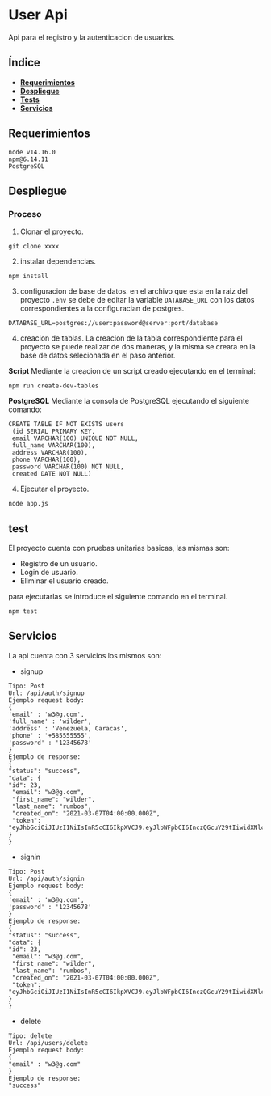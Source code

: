 # User Api

Api para el registro y la autenticacion de usuarios.

## Índice
*  **[Requerimientos](#-requerimientos)**
*  **[Despliegue](#-despliegue-local)**
*  **[Tests](#-generación-de-apks-e-ipas)**
*  **[Servicios](#%EF%B8%8F-generación-de-servicios)**

## Requerimientos

```
node v14.16.0
npm@6.14.11
PostgreSQL
```

## Despliegue
### Proceso
1. Clonar el proyecto.
```
git clone xxxx
```
2. instalar dependencias.
```
npm install
```
3. configuracion de base de datos.
   en el archivo que esta en la raiz del proyecto `.env` se debe de editar la variable `DATABASE_URL` con los datos
   correspondientes a la configuracian de postgres.
```
DATABASE_URL=postgres://user:password@server:port/database               
```
4. creacion de tablas.
   La creacion de la tabla correspondiente para el proyecto se puede realizar de dos maneras, y la misma se creara en la
   base de datos selecionada en el paso anterior.

**Script**
Mediante la creacion de un script creado ejecutando en el terminal:
```
npm run create-dev-tables               
```

**PostgreSQL**
Mediante la consola de PostgreSQL ejecutando el siguiente comando:
```
CREATE TABLE IF NOT EXISTS users
 (id SERIAL PRIMARY KEY,
 email VARCHAR(100) UNIQUE NOT NULL,
 full_name VARCHAR(100),
 address VARCHAR(100),
 phone VARCHAR(100),
 password VARCHAR(100) NOT NULL,
 created DATE NOT NULL)              
```

4. Ejecutar el proyecto.
```
node app.js
```

## test
El proyecto cuenta con pruebas unitarias basicas, las mismas son:
* Registro de un usuario.
* Login de usuario.
* Eliminar el usuario creado.

para ejecutarlas se introduce el siguiente comando en el terminal.
```
npm test
```

## Servicios
La api cuenta con 3 servicios los mismos son:
* signup
```
Tipo: Post
Url: /api/auth/signup
Ejemplo request body:
{
'email' : 'w3@g.com',
'full_name' : 'wilder',
'address' : 'Venezuela, Caracas',
'phone' : '+585555555',
'password' : '12345678'
}
Ejemplo de response:
{
"status": "success",
"data": {
"id": 23,
 "email": "w3@g.com",
 "first_name": "wilder",
 "last_name": "rumbos",
 "created_on": "2021-03-07T04:00:00.000Z",
 "token": "eyJhbGciOiJIUzI1NiIsInR5cCI6IkpXVCJ9.eyJlbWFpbCI6InczQGcuY29tIiwidXNlcl9pZCI6MjMsImZpcnN0X25hbWUiOiJ3aWxkZXIiLCJsYXN0X25hbWUiOiJydW1ib3MiLCJpYXQiOjE2MTUxNDkzNDEsImV4cCI6MTYxNTQwODU0MX0._lDYjN8uEVtndzALiL37zy_Kd7lufeLd0BooOWzb_Gk"
}
}
```
* signin
```
Tipo: Post
Url: /api/auth/signin
Ejemplo request body:
{
'email' : 'w3@g.com',
'password' : '12345678'
}
Ejemplo de response:
{
"status": "success",
"data": {
"id": 23,
 "email": "w3@g.com",
 "first_name": "wilder",
 "last_name": "rumbos",
 "created_on": "2021-03-07T04:00:00.000Z",
 "token": "eyJhbGciOiJIUzI1NiIsInR5cCI6IkpXVCJ9.eyJlbWFpbCI6InczQGcuY29tIiwidXNlcl9pZCI6MjMsImZpcnN0X25hbWUiOiJ3aWxkZXIiLCJsYXN0X25hbWUiOiJydW1ib3MiLCJpYXQiOjE2MTUxNDkzNDEsImV4cCI6MTYxNTQwODU0MX0._lDYjN8uEVtndzALiL37zy_Kd7lufeLd0BooOWzb_Gk"
}
}
``` 
* delete
```
Tipo: delete
Url: /api/users/delete
Ejemplo request body:
{
"email" : "w3@g.com"
}
Ejemplo de response:
"success"
```

